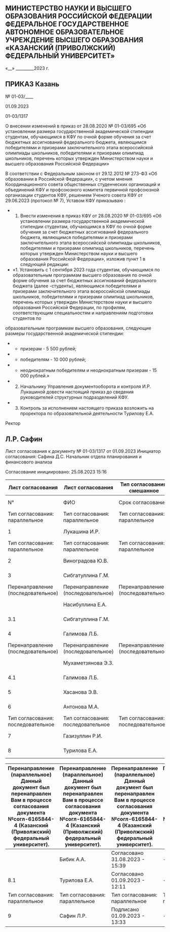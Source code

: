 <!-- image -->

## МИНИСТЕРСТВО НАУКИ И ВЫСШЕГО ОБРАЗОВАНИЯ РОССИЙСКОЙ ФЕДЕРАЦИИ ФЕДЕРАЛЬНОЕ ГОСУДАРСТВЕННОЕ АВТОНОМНОЕ ОБРАЗОВАТЕЛЬНОЕ УЧРЕЖДЕНИЕ ВЫСШЕГО ОБРАЗОВАНИЯ «КАЗАНСКИЙ (ПРИВОЛЖСКИЙ) ФЕДЕРАЛЬНЫЙ УНИВЕРСИТЕТ»

«\_\_» \_\_\_\_\_\_\_\_\_2023 г.

## ПРИКАЗ Казань

№ 01-03/\_\_\_\_

01.09.2023

01-03/1317

О внесении изменений в приказ от 28.08.2020 № 01-03/695 «Об установлении размера государственной академической стипендии студентам, обучающимся в КФУ по очной форме обучения за счет бюджетных ассигнований федерального бюджета, являющимся победителями и призерами заключительного этапа всероссийской олимпиады школьников, победителями и призерами олимпиад школьников, перечень которых утвержден Министерством науки и высшего образования Российской Федерации»

В соответствии с Федеральным законом от 29.12.2012 № 273-ФЗ «Об образовании в Российской  Федерации»,  с  учетом  мнения  Координационного  совета  общественных студенческих  организаций  и  объединений  КФУ  и  профсоюзного  комитета  первичной профсоюзной организации студентов КФУ, решением Ученого совета КФУ от 29.06.2023 (протокол № 7), Уставом КФУ приказываю :

- 1.  Внести изменения в приказ КФУ от 28.08.2020 № 01-03/695 «Об установлении размера государственной академической стипендии студентам, обучающимся в КФУ по очной форме обучения за счет бюджетных  ассигнований федерального бюджета, являющимся победителями и призерами заключительного этапа всероссийской олимпиады  школьников,  победителями  и  призерами  олимпиад  школьников,  перечень которых утвержден Министерством науки и высшего образования Российской Федерации», изложив пункт 1 в следующей редакции:
- «1. Установить с 1 сентября 2023 года студентам, обучающимся по образовательным  программам  высшего  образования  по  очной  форме  обучения  за  счет бюджетных  ассигнований федерального бюджета  (далее -студенты), являющимся победителями и призерами заключительного этапа всероссийской олимпиады школьников, победителями и призерами олимпиад школьников, перечень которых утвержден  Министерством  науки  и  высшего  образования  Российской  Федерации,  по профилям,  соответствующим  специальностям  и  направлениям  подготовки  студентов  по

образовательным программам высшего образования, следующие размеры государственной академической  стипендии:

- - призерам - 5 500 рублей;
- - победителям - 10 000 рублей;
- - неоднократным победителям и неоднократным призерам - 15 000 рублей.»
- 2. Начальнику Управления документооборота и контроля И.Р. Лукашиной довести настоящий приказ до сведения руководителей структурных подразделений КФУ.
- 3.  Контроль  за  исполнением  настоящего  приказа  возложить  на  проректора  по образовательной деятельности Турилову Е.А.

Ректор

## Л.Р. Сафин

Лист согласования к документу № 01-03/1317 от 01.09.2023 Инициатор согласования: Сафина Д.С. Начальник отдела планирования и финансового анализа

Согласование инициировано: 25.08.2023 15:16

| Лист согласования                  | Лист согласования                  | Тип согласования: смешанное        | Тип согласования: смешанное        | Тип согласования: смешанное        |
|------------------------------------|------------------------------------|------------------------------------|------------------------------------|------------------------------------|
| N°                                 | ФИО                                | Срок согласования                  | Результат согласования             | Замечания                          |
| Тип согласования: параллельное     | Тип согласования: параллельное     | Тип согласования: параллельное     | Тип согласования: параллельное     | Тип согласования: параллельное     |
| 1                                  | Лукашина И.Р.                      |                                    | Согласовано 29.08.2023 - 08:30     | -                                  |
| Тип согласования: параллельное     | Тип согласования: параллельное     | Тип согласования: параллельное     | Тип согласования: параллельное     | Тип согласования: параллельное     |
| 2                                  | Виноградова Ю.В.                   |                                    | Согласовано 29.08.2023 - 08:50     | -                                  |
| 3                                  | Сибгатуллина Г.М.                  |                                    | Перенаправлено 29.08.2023 - 10:47  | -                                  |
| Перенаправление (последовательное) | Перенаправление (последовательное) | Перенаправление (последовательное) | Перенаправление (последовательное) | Перенаправление (последовательное) |
|                                    | Насибуллина Е.А.                   |                                    | Согласовано 29.08.2023 - 10:56     | -                                  |
| 3.1                                | Сибгатуллина Г.М.                  |                                    | Согласовано 29.08.2023 - 13:55     | -                                  |
| 4                                  | Галимова Л.Б.                      |                                    | Перенаправлено 29.08.2023 - 08:45  | -                                  |
| Перенаправление (последовательное) | Перенаправление (последовательное) | Перенаправление (последовательное) | Перенаправление (последовательное) | Перенаправление (последовательное) |
|                                    | Мухаметзянова Э.З.                 |                                    | Согласовано 29.08.2023 - 09:33     | -                                  |
| 4.1                                | Галимова Л.Б.                      |                                    | Согласовано 29.08.2023 - 09:40     | -                                  |
| 5                                  | Хасанова Э.В.                      |                                    | Согласовано 29.08.2023 - 08:43     | -                                  |
| 6                                  | Антонова М.А.                      |                                    | Согласовано 29.08.2023 - 09:02     | -                                  |
| Тип согласования: последовательное | Тип согласования: последовательное | Тип согласования: последовательное | Тип согласования: последовательное | Тип согласования: последовательное |
| 7                                  | Газизуллин Р.И.                    |                                    | Согласовано 29.08.2023 - 14:23     | -                                  |
| 8                                  | Турилова Е.А.                      |                                    | Перенаправлено 31.08.2023 - 09:47  | -                                  |

| Перенаправление (параллельное) Данный документ был перенаправлен Вам в процессе согласования документа №согл-6165844-4 (Казанский (Приволжский) федеральный университет).   | Перенаправление (параллельное) Данный документ был перенаправлен Вам в процессе согласования документа №согл-6165844-4 (Казанский (Приволжский) федеральный университет).   | Перенаправление (параллельное) Данный документ был перенаправлен Вам в процессе согласования документа №согл-6165844-4 (Казанский (Приволжский) федеральный университет).   | Перенаправление (параллельное) Данный документ был перенаправлен Вам в процессе согласования документа №согл-6165844-4 (Казанский (Приволжский) федеральный университет).   |
|-----------------------------------------------------------------------------------------------------------------------------------------------------------------------------|-----------------------------------------------------------------------------------------------------------------------------------------------------------------------------|-----------------------------------------------------------------------------------------------------------------------------------------------------------------------------|-----------------------------------------------------------------------------------------------------------------------------------------------------------------------------|
|                                                                                                                                                                             | Бибик А.А.                                                                                                                                                                  | Согласовано 31.08.2023 - 15:39                                                                                                                                              | -                                                                                                                                                                           |
| 8.1                                                                                                                                                                         | Турилова Е.А.                                                                                                                                                               | Согласовано 01.09.2023 - 12:11                                                                                                                                              | -                                                                                                                                                                           |
| Тип согласования: параллельное                                                                                                                                              | Тип согласования: параллельное                                                                                                                                              | Тип согласования: параллельное                                                                                                                                              | Тип согласования: параллельное                                                                                                                                              |
| 9                                                                                                                                                                           | Сафин Л.Р.                                                                                                                                                                  | Подписано 01.09.2023 - 13:33                                                                                                                                                | -                                                                                                                                                                           |